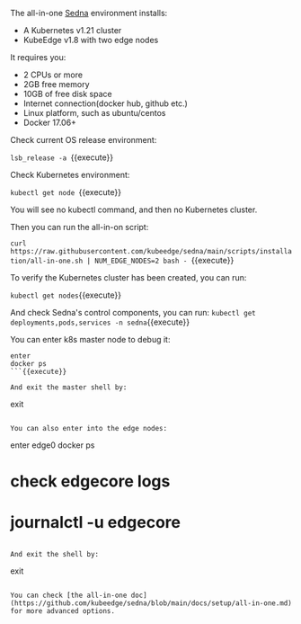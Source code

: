 The all-in-one [Sedna](https://github.com/kubeedge/sedna) environment installs:
- A Kubernetes v1.21 cluster
- KubeEdge v1.8 with two edge nodes

It requires you:
- 2 CPUs or more
- 2GB free memory
- 10GB of free disk space
- Internet connection(docker hub, github etc.)
- Linux platform, such as ubuntu/centos
- Docker 17.06+

Check current OS release environment:
  
`lsb_release -a
`{{execute}}

Check Kubernetes environment:
  
`kubectl get node
`{{execute}}

You will see no kubectl command, and then no Kubernetes cluster.


Then you can run the all-in-on script:
  
`curl https://raw.githubusercontent.com/kubeedge/sedna/main/scripts/installation/all-in-one.sh | NUM_EDGE_NODES=2 bash -
`{{execute}}

To verify the Kubernetes cluster has been created, you can run:

`kubectl get nodes`{{execute}}
  
And check Sedna's control components, you can run:
`kubectl get deployments,pods,services -n sedna`{{execute}}

You can enter k8s master node to debug it:
```
enter
docker ps
```{{execute}}

And exit the master shell by:
```
exit
```{{execute}}

You can also enter into the edge nodes:
```
enter edge0
docker ps

# check edgecore logs
# journalctl -u edgecore
```{{execute}}

And exit the shell by:
```
exit
```{{execute}}

You can check [the all-in-one doc](https://github.com/kubeedge/sedna/blob/main/docs/setup/all-in-one.md) for more advanced options.

